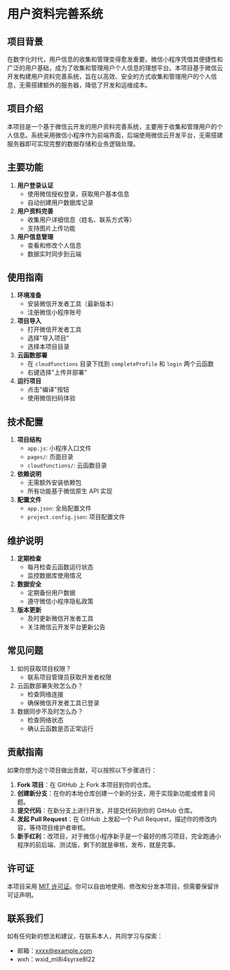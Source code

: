 # 用户资料完善系统

## 项目背景
在数字化时代，用户信息的收集和管理变得愈发重要。微信小程序凭借其便捷性和广泛的用户基础，成为了收集和管理用户个人信息的理想平台。本项目基于微信云开发构建用户资料完善系统，旨在以高效、安全的方式收集和管理用户的个人信息，无需搭建额外的服务器，降低了开发和运维成本。

## 项目介绍
本项目是一个基于微信云开发的用户资料完善系统，主要用于收集和管理用户的个人信息。系统采用微信小程序作为前端界面，后端使用微信云开发平台，无需搭建服务器即可实现完整的数据存储和业务逻辑处理。

## 主要功能
1. **用户登录认证**
   - 使用微信授权登录，获取用户基本信息
   - 自动创建用户数据库记录
2. **用户资料完善**
   - 收集用户详细信息（姓名、联系方式等）
   - 支持图片上传功能
3. **用户信息管理**
   - 查看和修改个人信息
   - 数据实时同步到云端

## 使用指南
1. **环境准备**
   - 安装微信开发者工具（最新版本）
   - 注册微信小程序账号
2. **项目导入**
   - 打开微信开发者工具
   - 选择"导入项目"
   - 选择本项目目录
3. **云函数部署**
   - 在 `cloudfunctions` 目录下找到 `completeProfile` 和 `login` 两个云函数
   - 右键选择"上传并部署"
4. **运行项目**
   - 点击"编译"按钮
   - 使用微信扫码体验

## 技术配置
1. **项目结构**
   - `app.js`: 小程序入口文件
   - `pages/`: 页面目录
   - `cloudfunctions/`: 云函数目录
2. **依赖说明**
   - 无需额外安装依赖包
   - 所有功能基于微信原生 API 实现
3. **配置文件**
   - `app.json`: 全局配置文件
   - `project.config.json`: 项目配置文件

## 维护说明
1. **定期检查**
   - 每月检查云函数运行状态
   - 监控数据库使用情况
2. **数据安全**
   - 定期备份用户数据
   - 遵守微信小程序隐私政策
3. **版本更新**
   - 及时更新微信开发者工具
   - 关注微信云开发平台更新公告

## 常见问题
1. 如何获取项目权限？
   - 联系项目管理员获取开发者权限
2. 云函数部署失败怎么办？
   - 检查网络连接
   - 确保微信开发者工具已登录
3. 数据同步不及时怎么办？
   - 检查网络状态
   - 确认云函数是否正常运行

## 贡献指南
如果你想为这个项目做出贡献，可以按照以下步骤进行：
1. **Fork 项目**：在 GitHub 上 Fork 本项目到你的仓库。
2. **创建新分支**：在你的本地仓库创建一个新的分支，用于实现新功能或修复问题。
3. **提交代码**：在新分支上进行开发，并提交代码到你的 GitHub 仓库。
4. **发起 Pull Request**：在 GitHub 上发起一个 Pull Request，描述你的修改内容，等待项目维护者审核。
5. **新手红利**：改项目，对于微信小程序新手是一个最好的练习项目，完全跑通小程序的前后端、测试版，剩下的就是审核，发布，就是完事。
## 许可证
本项目采用 [MIT 许可证](https://opensource.org/licenses/MIT)。你可以自由地使用、修改和分发本项目，但需要保留许可证声明。

## 联系我们
如有任何新的想法和建议，在联系本人，共同学习与探索：
- 邮箱：xxxx@example.com
- wxh：wxid_ml8i4syrxe8l22